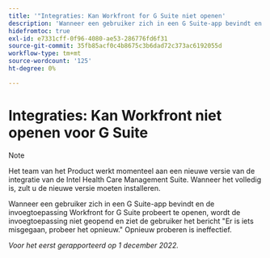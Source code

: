 ```yaml
---
title: '"Integraties: Kan Workfront for G Suite niet openen'
description: 'Wanneer een gebruiker zich in een G Suite-app bevindt en de invoegtoepassing Workfront for G Suite probeert te openen, wordt de invoegtoepassing niet geopend en ziet de gebruiker het bericht Er is iets fout gegaan. Probeer het opnieuw. Opnieuw proberen is ineffectief. '
hidefromtoc: true
exl-id: e7331cff-0f96-4080-ae53-286776fd6f31
source-git-commit: 35fb85acf0c4b8675c3b6dad72c373ac6192055d
workflow-type: tm+mt
source-wordcount: '125'
ht-degree: 0%

---
```


# Integraties: Kan Workfront niet openen voor G Suite

<!--Converted to Story-->

>[!NOTE]
>
>Het team van het Product werkt momenteel aan een nieuwe versie van de integratie van de Intel Health Care Management Suite. Wanneer het volledig is, zult u de nieuwe versie moeten installeren.

Wanneer een gebruiker zich in een G Suite-app bevindt en de invoegtoepassing Workfront for G Suite probeert te openen, wordt de invoegtoepassing niet geopend en ziet de gebruiker het bericht &quot;Er is iets misgegaan, probeer het opnieuw.&quot; Opnieuw proberen is ineffectief.

_Voor het eerst gerapporteerd op 1 december 2022._
